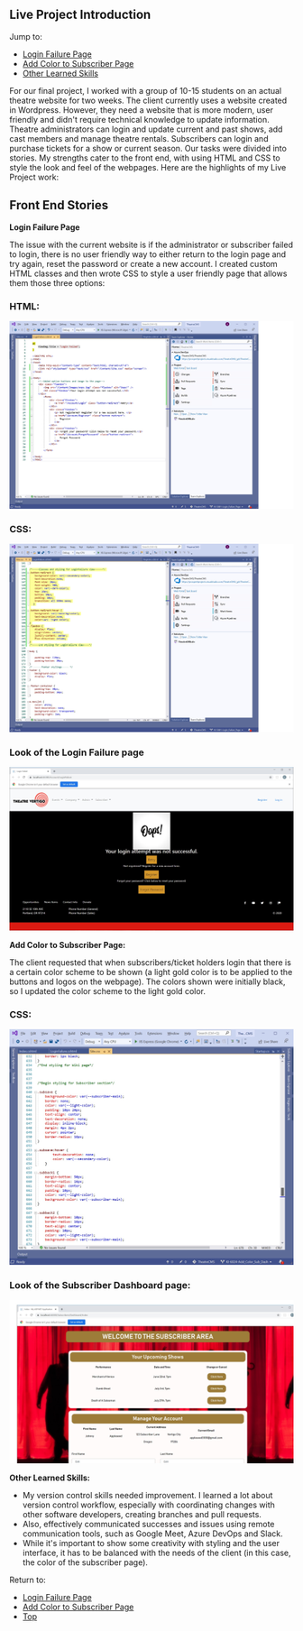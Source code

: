 <h2 id="intro"> Live Project Introduction </h2>
Jump to:

* <a href="#login">Login Failure Page</a>
* <a href="#subscriber">Add Color to Subscriber Page</a>
* <a href="#other">Other Learned Skills </a>

For our final project, I worked with a group of 10-15 students on an actual theatre website for two weeks. The client currently uses a website created in Wordpress. However, they need a website that is more modern, user friendly and didn't require technical knowledge to update information. Theatre administrators can login and update current and past shows, add cast members and manage theatre rentals. Subscribers can login and purchase tickets for a show or current season. Our tasks were divided into stories. My strengths cater to the front end, with using HTML and CSS to style the look and feel of the webpages. Here are the highlights of my Live Project work:

## Front End Stories
<p id="login"> <strong>Login Failure Page</strong>

The issue with the current website is if the administrator or subscriber failed to login, there is no user friendly way to either return to the login page and try again, reset the password or create a new account. I created custom HTML classes and then wrote CSS to style a user friendly page that allows them those three options: 

### HTML: 
<img src="/images/LoginFailureHTML.jpg">

### CSS:
<img src="/images/LoginFailureCSS.jpg">

### Look of the Login Failure page
<img src="/images/LoginFailurePage.jpg">

<p id="subscriber"> <strong>Add Color to Subscriber Page:</strong>

The client requested that when subscribers/ticket holders login that there is a certain color scheme to be shown (a light gold color is to be applied to the buttons and logos on the webpage). The colors shown were initially black, so I updated the color scheme to the light gold color. 

### CSS:
<img src="/images/SubscriberDashCSS.jpg">

### Look of the Subscriber Dashboard page:
<img src="/images/SubscriberDash.jpg">

 <p id="other"> <strong>Other Learned Skills:</strong>
	
* My version control skills needed improvement. I learned a lot about version control workflow, especially with coordinating changes with other software developers, creating branches and pull requests.
* Also, effectively communicated successes and issues using remote communication tools, such as Google Meet, Azure DevOps and Slack.
* While it's important to show some creativity with styling and the user interface, it has to be balanced with the needs of the client (in this case, the color of the subscriber page).  

Return to: 
* <a href="#login">Login Failure Page</a>
* <a href="#subscriber">Add Color to Subscriber Page</a>
* <a href="#intro">Top </a>
	
	
